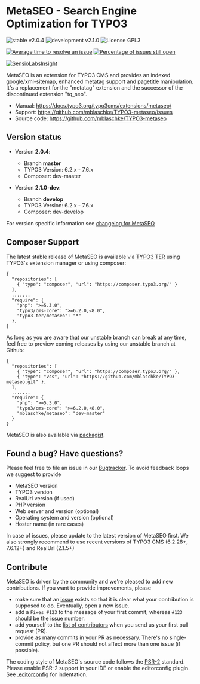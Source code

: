 # MetaSEO - Search Engine Optimization for TYPO3

![stable v2.0.4](https://img.shields.io/badge/stable-v2.0.4-green.svg?style=flat)
![development v2.1.0](https://img.shields.io/badge/development-v2.1.0-red.svg?style=flat)
![License GPL3](https://img.shields.io/badge/license-GPL3-blue.svg?style=flat)


[![Average time to resolve an issue](https://isitmaintained.com/badge/resolution/mblaschke/typo3-metaseo.svg)](https://isitmaintained.com/project/mblaschke/typo3-metaseo "Average time to resolve an issue")
[![Percentage of issues still open](https://isitmaintained.com/badge/open/mblaschke/typo3-metaseo.svg)](https://isitmaintained.com/project/mblaschke/typo3-metaseo "Percentage of issues still open")


[![SensioLabsInsight](https://insight.sensiolabs.com/projects/19914ab4-1f0f-4be0-9215-410fba880af2/big.png)](https://insight.sensiolabs.com/projects/19914ab4-1f0f-4be0-9215-410fba880af2)


MetaSEO is an extension for TYPO3 CMS and provides an indexed google/xml-sitemap, enhanced metatag support
and pagetitle manipulation.
It's a replacement for the "metatag" extension and the successor of the discontinued extension "tq_seo".

* Manual:      https://docs.typo3.org/typo3cms/extensions/metaseo/
* Support:     https://github.com/mblaschke/TYPO3-metaseo/issues
* Source code: https://github.com/mblaschke/TYPO3-metaseo

## Version status

* Version **2.0.4**:

  + Branch **master**
  + TYPO3 Version: 6.2.x - 7.6.x
  + Composer: dev-master

* Version **2.1.0-dev**:

  + Branch **develop**
  + TYPO3 Version: 6.2.x - 7.6.x
  + Composer: dev-develop

For version specific information see [changelog for MetaSEO](CHANGELOG.md)


## Composer Support

The latest stable release of MetaSEO is available via [TYPO3 TER](https://typo3.org/extensions/repository/view/metaseo)
using TYPO3's extension manager or using composer:

    {
      "repositories": [
        { "type": "composer", "url": "https://composer.typo3.org/" }
      ],
      .......
      "require": {
        "php": ">=5.3.0",
        "typo3/cms-core": ">=6.2.0,<8.0",
        "typo3-ter/metaseo": "*"
      },
    }

As long as you are aware that our unstable branch can break at any time, feel free to preview coming releases by using
our unstable branch at Github:

    {
      "repositories": [
        { "type": "composer", "url": "https://composer.typo3.org/" },
        { "type": "vcs", "url": "https://github.com/mblaschke/TYPO3-metaseo.git" },
      ],
      .......
      "require": {
        "php": ">=5.3.0",
        "typo3/cms-core": ">=6.2.0,<8.0",
        "mblaschke/metaseo": "dev-master"
      }
    }

MetaSEO is also available via [packagist](https://packagist.org/packages/mblaschke/metaseo).

## Found a bug? Have questions?

Please feel free to file an issue in our [Bugtracker](https://github.com/mblaschke/TYPO3-metaseo/issues). To avoid feedback loops we suggest to provide

* MetaSEO version
* TYPO3 version
* RealUrl version (if used)
* PHP version
* Web server and version (optional)
* Operating system and version (optional)
* Hoster name (in rare cases)

In case of issues, please update to the latest version of MetaSEO first. We also strongly recommend to use recent
versions of TYPO3 CMS (6.2.28+, 7.6.12+) and RealUrl (2.1.5+)

## Contribute

MetaSEO is driven by the community and we're pleased to add new contributions.
If you want to provide improvements, please

- make sure that an [issue](https://github.com/mblaschke/TYPO3-metaseo/issues) exists so that it is clear what
  your contribution is supposed to do. Eventually, open a new issue.
- add a `Fixes #123` to the message of your first commit, whereas `#123` should be the issue number.
- add yourself to the [list of contributors](https://github.com/mblaschke/TYPO3-metaseo/blob/develop/Documentation/Introduction/Index.rst)
  when you send us your first pull request (PR).
- provide as many commits in your PR as necessary. There's no single-commit policy, but one PR should not affect more
  than one issue (if possible).

The coding style of MetaSEO's source code follows the
[PSR-2](https://github.com/php-fig/fig-standards/blob/master/accepted/PSR-2-coding-style-guide.md)
standard. Please enable PSR-2 support in your IDE or enable the editorconfig plugin.
See [.editorconfig](.editorconfig) for indentation.

